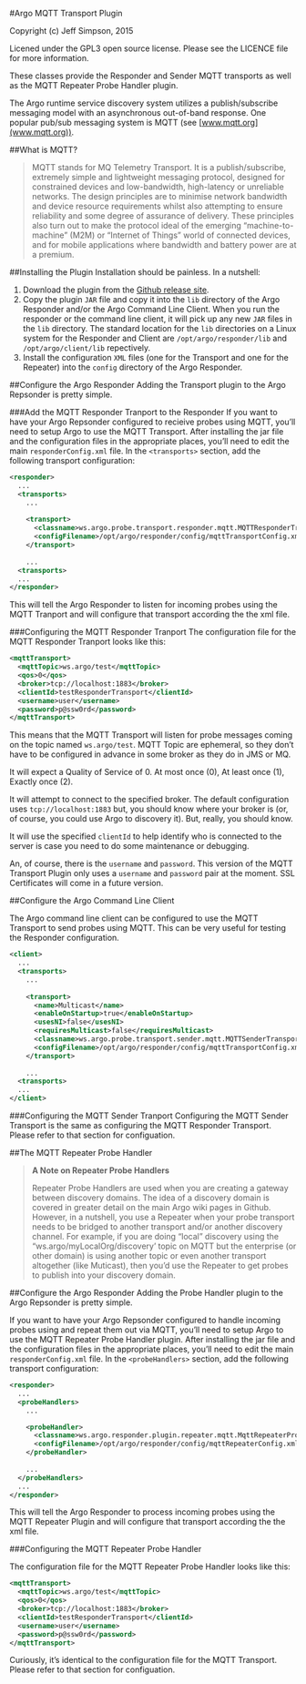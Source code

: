 #Argo MQTT Transport Plugin

Copyright (c) Jeff Simpson, 2015

Licened under the GPL3 open source license.  Please see the LICENCE file for more information. 

These classes provide the Responder and Sender MQTT transports as well as the MQTT Repeater Probe Handler plugin.

The Argo runtime service discovery system utilizes a publish/subscribe messaging model with an asynchronous out-of-band response.  One popular pub/sub messaging system is MQTT (see [www.mqtt.org](www.mqtt.org)).  

##What is MQTT? 

> MQTT stands for MQ Telemetry Transport. It is a publish/subscribe, extremely simple and lightweight messaging protocol, designed for constrained devices and low-bandwidth, high-latency or unreliable networks. The design principles are to minimise network bandwidth and device resource requirements whilst also attempting to ensure reliability and some degree of assurance of delivery. These principles also turn out to make the protocol ideal of the emerging “machine-to-machine” (M2M) or “Internet of Things” world of connected devices, and for mobile applications where bandwidth and battery power are at a premium.

##Installing the Plugin
Installation should be painless.  In a nutshell:

1. Download the plugin from the [Github release site](https://github.com/argoPlugins/mqttTransportPlugin/releases/latest).
2. Copy the plugin `JAR` file and copy it into the `lib` directory of the Argo Responder and/or the Argo Command Line Client.  When you run the responder or the command line client, it will pick up any new `JAR` files in the `lib` directory.  The standard location for the `lib` directories on a Linux system for the Responder and Client are `/opt/argo/responder/lib` and `/opt/argo/client/lib` repectively.
3. Install the configuration `XML` files (one for the Transport and one  for the Repeater) into the `config` directory of the Argo Responder.

##Configure the Argo Responder
Adding the Transport plugin to the Argo Repsonder is pretty simple.

###Add the MQTT Responder Tranport to the Responder
If you want to have your Argo Repsonder configured to recieive probes using MQTT, you’ll need to setup Argo to use the MQTT Transport.  After installing the jar file and the configuration files in the appropriate places, you’ll need to edit the main `responderConfig.xml` file.
In the `<transports>` section, add the following transport configuration:

```xml
<responder>
  ...
  <transports>
    ...
    
    <transport>
      <classname>ws.argo.probe.transport.responder.mqtt.MQTTResponderTransport</classname>
      <configFilename>/opt/argo/responder/config/mqttTransportConfig.xml</configFilename>
    </transport>
    
    ...
  <transports>
  ...
</responder>
```
This will tell the Argo Responder to listen for incoming probes using the MQTT Tranport and will configure that transport according the the xml file.

###Configuring the MQTT Responder Tranport
The configuration file for the MQTT Responder Tranport looks like this:

```xml
<mqttTransport>
  <mqttTopic>ws.argo/test</mqttTopic>
  <qos>0</qos>
  <broker>tcp://localhost:1883</broker>
  <clientId>testResponderTransport</clientId>
  <username>user</username>
  <password>p@ssw0rd</password>
</mqttTransport>
```
This means that the MQTT Transport will listen for probe messages coming on the topic named `ws.argo/test`.  MQTT Topic are ephemeral, so they don’t have to be configured in advance in some broker as they do in JMS or MQ.

It will expect a Quality of Service of 0.  At most once (0), At least once (1), Exactly once (2).

It will attempt to connect to the specified broker.  The default configuration uses `tcp://localhost:1883` but, you should know where your broker is (or, of course, you could use Argo to discovery it).  But, really, you should know.

It will use the specified `clientId` to help identify who is connected to the server is case you need to do some maintenance or debugging.

An, of course, there is the `username` and `password`.  This version of the MQTT Transport Plugin only uses a `username` and `password` pair at the moment.  SSL Certificates will come in a future version.

##Configure the Argo Command Line Client

The Argo command line client can be configured to use the MQTT Transport to send probes using MQTT.  This can be very useful for testing the Responder configuration.

```xml
<client>
  ...
  <transports>
    ...
    
    <transport>
      <name>Multicast</name>
      <enableOnStartup>true</enableOnStartup>
      <usesNI>false</usesNI>
      <requiresMulticast>false</requiresMulticast>
      <classname>ws.argo.probe.transport.sender.mqtt.MQTTSenderTransport</classname>
      <configFilename>/opt/argo/responder/config/mqttTransportConfig.xml</configFilename>
    </transport>
    
    ...
  <transports>
  ...
</client>
```

###Configuring the MQTT Sender Tranport
Configuring the MQTT Sender Transport is the same as configuring the MQTT Responder Transport.  Please refer to that section for configuation.

##The MQTT Repeater Probe Handler

> __A Note on Repeater Probe Handlers__
> 
> Repeater Probe Handlers are used when you are creating a gateway between discovery domains.  The idea of a discovery domain is covered in greater detail on the main Argo wiki pages in Github.  However, in a nutshell, you use a Repeater when your probe transport needs to be bridged to another transport and/or another discovery channel.  For example, if you are doing “local” discovery using the “ws.argo/myLocalOrg/discovery’ topic on MQTT but the enterprise (or other domain) is using another topic or even another transport altogether (like Muticast), then you’d use the Repeater to get probes to publish into your discovery domain.

##Configure the Argo Responder
Adding the Probe Handler plugin to the Argo Repsonder is pretty simple.

If you want to have your Argo Repsonder configured to handle incoming probes using and repeat them out via MQTT, you’ll need to setup Argo to use the MQTT Repeater Probe Handler plugin.  After installing the jar file and the configuration files in the appropriate places, you’ll need to edit the main `responderConfig.xml` file.
In the `<probeHandlers>` section, add the following transport configuration:

```xml
<responder>
  ...
  <probeHandlers>
    ...

    <probeHandler>
      <classname>ws.argo.responder.plugin.repeater.mqtt.MqttRepeaterProbeHandlerPlugin</classname>
      <configFilename>/opt/argo/responder/config/mqttRepeaterConfig.xml</configFilename>
    </probeHandler>
    
    ...
  </probeHandlers>
  ...
</responder>
```
This will tell the Argo Responder to process incoming probes using the MQTT Repeater Plugin and will configure that transport according the the xml file.

###Configuring the MQTT Repeater Probe Handler

The configuration file for the MQTT Repeater Probe Handler looks like this:

```xml
<mqttTransport>
  <mqttTopic>ws.argo/test</mqttTopic>
  <qos>0</qos>
  <broker>tcp://localhost:1883</broker>
  <clientId>testResponderTransport</clientId>
  <username>user</username>
  <password>p@ssw0rd</password>
</mqttTransport>
```

Curiously, it’s identical to the configuration file for the MQTT Transport.  Please refer to that section for configuation.